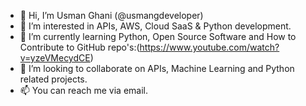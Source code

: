 - 👋 Hi, I’m Usman Ghani (@usmangdeveloper)
- 👀 I’m interested in APIs, AWS, Cloud SaaS & Python development.
- 🌱 I’m currently learning Python, Open Source Software and How to Contribute to GitHub repo's:(https://www.youtube.com/watch?v=yzeVMecydCE)
- 💞️ I’m looking to collaborate on APIs, Machine Learning and Python related projects.
- 📫  You can reach me via email.

<!---
usmangdeveloper/usmangdeveloper is a ✨ special ✨ repository because its `README.md` (this file) appears on your GitHub profile.
You can click the Preview link to take a look at your changes.
--->

